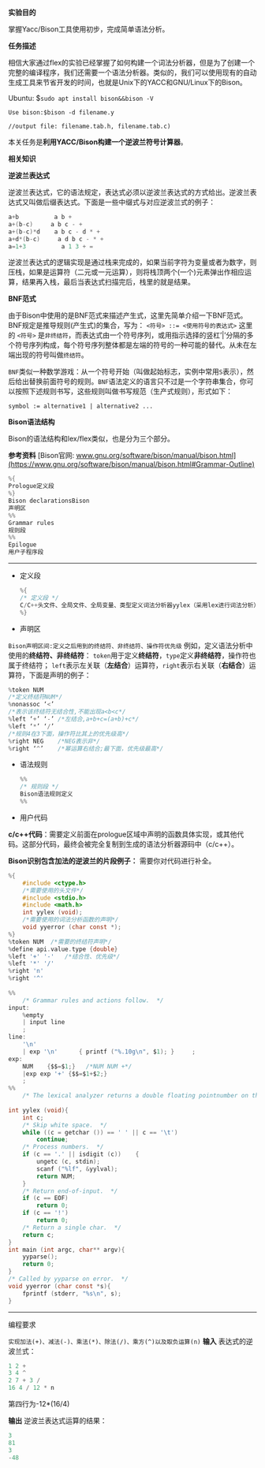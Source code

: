**实验目的**

掌握Yacc/Bison工具使用初步，完成简单语法分析。

**任务描述**

相信大家通过flex的实验已经掌握了如何构建一个词法分析器，但是为了创建一个完整的编译程序，我们还需要一个语法分析器。类似的，我们可以使用现有的自动生成工具来节省开发的时间，也就是Unix下的YACC和GNU/Linux下的Bison。

Ubuntu: $`sudo apt install bison&&bison -V` 

`Use bison:$bison -d filename.y ` 

`//output file: filename.tab.h, filename.tab.c)`


本关任务是**利用YACC/Bison构建一个逆波兰符号计算器**。

**相关知识**

**逆波兰表达式**

逆波兰表达式，它的语法规定，表达式必须以逆波兰表达式的方式给出。逆波兰表达式又叫做后缀表达式。下面是一些中缀式与对应逆波兰式的例子：

```c
a+b			 a b +
a+(b-c) 	a b c - +
a+(b-c)*d	 a b c - d * +
a+d*(b-c)     a d b c - * +
a=1+3          a 1 3 + = 
```

逆波兰表达式的逻辑实现是通过栈来完成的，如果当前字符为变量或者为数字，则压栈，如果是运算符（二元或一元运算），则将栈顶两个(一个)元素弹出作相应运算，结果再入栈，最后当表达式扫描完后，栈里的就是结果。

**BNF范式**

由于Bison中使用的是BNF范式来描述产生式，这里先简单介绍一下BNF范式。 BNF规定是推导规则(产生式)的集合，写为： `<符号> ::= <使用符号的表达式>`       这里的 `<符号>` 是`非终结符`，而表达式由一个符号序列，或用指示选择的竖杠’|’分隔的多个符号序列构成，每个符号序列整体都是左端的符号的一种可能的替代。从未在左端出现的符号叫做`终结符`。

`BNF`类似一种数学游戏：从一个符号开始（叫做起始标志，实例中常用`S`表示），然后给出替换前面符号的规则。`BNF`语法定义的语言只不过是一个字符串集合，你可以按照下述规则书写，这些规则叫做书写规范（生产式规则），形式如下：

```
symbol := alternative1 | alternative2 ...
```

**Bison语法结构**

Bison的语法结构和lex/flex类似，也是分为三个部分。 

**参考资料** [Bison官网: www.gnu.org/software/bison/manual/bison.html](https://www.gnu.org/software/bison/manual/bison.html#Grammar-Outline)

```c
%{
Prologue定义段
%}
Bison declarationsBison
声明区
%%
Grammar rules
规则段
%%
Epilogue
用户子程序段 
```

------

- 定义段

  ```c
  %{
  /* 定义段 */
  C/C++头文件、全局文件、全局变量、类型定义词法分析器yylex（采用lex进行词法分析）和错误打印函数头
  %} 
  ```

- 声明区

`Bison声明区间:定义之后用到的终结符、非终结符、操作符优先级` 例如，定义语法分析中使用的**终结符、非终结符**： `token`用于定义**终结符**，`type`定义**非终结符**，操作符也属于终结符； `left`表示左关联（**左结合**）运算符，`right`表示右关联（**右结合**）运算符，下面是声明的例子：

```c
%token NUM   
/*定义终结符NUM*/
%nonassoc ‘<’ 
/*表示该终结符无结合性,不能出现a<b<c*/
%left ‘+’ ‘-’ /*左结合,a+b+c=(a+b)+c*/
%left ‘*’ ‘/’ 
/*规则4在3下面，操作符比其上的优先级高*/
%right NEG    /*NEG表示非*/
%right ‘^’    /*幂运算右结合;最下面，优先级最高*/
```

- 语法规则

  ```c
  %%
  /* 规则段 */
  Bison语法规则定义
  %%
  ```

- 用户代码

 **c/c++代码**：需要定义前面在prologue区域中声明的函数具体实现，或其他代码。这部分代码，最终会被完全复制到生成的语法分析器源码中（c/c++）。

**Bison识别包含加法的逆波兰的片段例子：** 需要你对代码进行补全。

```c
%{
    #include <ctype.h>
    /*需要使用的头文件*/
    #include <stdio.h> 
    #include <math.h>  
    int yylex (void);
    /*需要使用的词法分析函数的声明*/ 
    void yyerror (char const *);
%}
%token NUM  /*需要的终结符声明*/
%define api.value.type {double}
%left '+' '-'   /*结合性、优先级*/
%left '*' '/'
%right 'n'
%right '^'
    
%%
    /* Grammar rules and actions follow.  */
input: 
	%empty
    | input line    
    ;
line:  
	'\n' 
    | exp '\n'      { printf ("%.10g\n", $1); }     ;
exp:  
	NUM    {$$=$1;}   /*NUM NUM +*/  
	|exp exp '+' {$$=$1+$2;}    
	;
%%
    /* The lexical analyzer returns a double floating pointnumber on the stack and the token NUM, or the numeric codeof the character read if not a number.  It skips all blanks and tabs, and returns 0 for end-of-input.  */
    
int yylex (void){ 
    int c; 
    /* Skip white space.  */ 
    while ((c = getchar ()) == ' ' || c == '\t')    
        continue;  
    /* Process numbers.  */  
    if (c == '.' || isdigit (c))    {    
        ungetc (c, stdin);    
        scanf ("%lf", &yylval);    
        return NUM; 
    } 
    /* Return end-of-input.  */
    if (c == EOF)   
        return 0;
    if (c == '!')    
        return 0;
    /* Return a single char.  */  
    return c;
}
int main (int argc, char** argv){ 
    yyparse();   
    return 0;
}
/* Called by yyparse on error.  */
void yyerror (char const *s){ 
    fprintf (stderr, "%s\n", s);
}
```

------

编程要求

`实现加法(+)、减法(-)、乘法(*)、除法(/)、乘方(^)以及取负运算(n)` **输入** 表达式的逆波兰式：

```c
1 2 +
3 4 ^
2 7 + 3 /
16 4 / 12 * n
```

第四行为-12*(16/4)

**输出** 逆波兰表达式运算的结果：

```c
3
81
3
-48 
```
